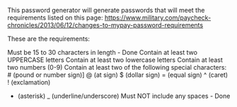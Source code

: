 This password generator will generate passwords that will meet the requirements listed on this page: 
https://www.military.com/paycheck-chronicles/2013/06/12/changes-to-mypay-password-requirements

These are the requirements:

Must be 15 to 30 characters in length - Done
Contain at least two UPPERCASE letters 
Contain at least two lowercase letters
Contain at least two numbers (0-9)
Contain at least two of the following special characters:
\# (pound or number sign)]
@ (at sign)
$ (dollar sign)
= (equal sign)
^ (caret)
! (exclamation)
* (asterisk)
_ (underline/underscore)
Must NOT include any spaces - Done
